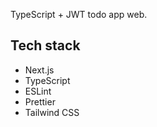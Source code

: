 TypeScript + JWT todo app web.

## Tech stack

- Next.js
- TypeScript
- ESLint
- Prettier
- Tailwind CSS
